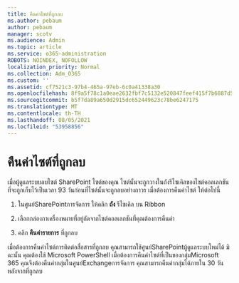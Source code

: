 ```yaml
---
title: คืนค่าไซต์ที่ถูกลบ
ms.author: pebaum
author: pebaum
manager: scotv
ms.audience: Admin
ms.topic: article
ms.service: o365-administration
ROBOTS: NOINDEX, NOFOLLOW
localization_priority: Normal
ms.collection: Adm_O365
ms.custom: ''
ms.assetid: cf7521c3-97b4-465a-97eb-6c0a41338a30
ms.openlocfilehash: 8f9a5f78c1a0eae2632fbf7c5132e520847feef415f7b6887d5d7796af720304
ms.sourcegitcommit: b5f7da89a650d2915dc652449623c78be6247175
ms.translationtype: MT
ms.contentlocale: th-TH
ms.lasthandoff: 08/05/2021
ms.locfileid: "53958856"
---
```

# <a name="restore-a-deleted-site"></a>คืนค่าไซต์ที่ถูกลบ

เมื่อผู้ดูแลระบบลบไซต์ SharePoint ไซต์ของคุณ ไซต์นั้นจะถูกวางในถังรีไซเคิลของไซต์คอลเลกชันที่จะถูกเก็บไว้เป็นเวลา 93 วันก่อนที่ไซต์นั้นจะถูกลบอย่างถาวร เมื่อต้องการคืนค่าไซต์ ให้ต่อไปนี้
  
1. ในศูนย์SharePointการจัดการ ให้คลิก **ถัง** รีไซเคิล บน Ribbon 
    
2. เลือกกล่องกาเครื่องหมายที่อยู่ถัดจากไซต์คอลเลกชันที่คุณต้องการคืนค่า
    
3. คลิก **คืนค่ารายการ** ที่ถูกลบ
    
เมื่อต้องการคืนค่าไซต์การติดต่อสื่อสารที่ถูกลบ คุณสามารถใช้ศูนย์SharePointผู้ดูแลระบบใหม่ได้ มิฉะนั้น คุณต้องใช้ Microsoft PowerShell เมื่อต้องการคืนค่าไซต์ที่เป็นของกลุ่มMicrosoft 365 คุณจึงต้องคืนค่ากลุ่มในศูนย์Exchangeการจัดการ คุณสามารถคืนค่ากลุ่มได้ภายใน 30 วันหลังจากที่ถูกลบ
  

